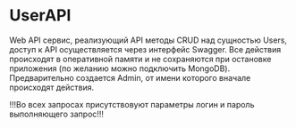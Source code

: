 # UserAPI
Web API сервис, реализующий API методы CRUD над сущностью Users, доступ к API осуществляется через интерфейс Swagger.
Все действия происходят в оперативной памяти и не сохраняются при остановке приложения (по желанию можно подключить MongoDB).
Предварительно создается Admin, от имени которого вначале происходят действия.

!!!Во всех запросах присутствовуют параметры логин и пароль выполняющего запрос!!!
